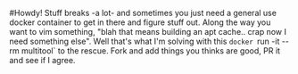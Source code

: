 #Howdy!
Stuff breaks -a lot- and sometimes you just need a general use docker container to get in there and figure stuff out. Along the way you want to vim something, "blah that means building an apt cache.. crap now I need something else". Well that's what I'm solving with this `docker `run -it --rm multitool` to the rescue. Fork and add things you thinks are good, PR it and see if I agree.


